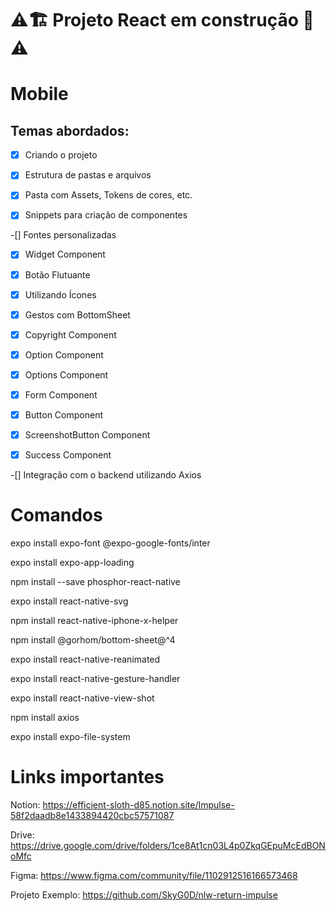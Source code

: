 
# ⚠️🏗️ Projeto React em construção 🚧⚠️

# Mobile

## Temas abordados:


-[x] Criando o projeto

-[x] Estrutura de pastas e arquivos

-[x] Pasta com Assets, Tokens de cores, etc.

-[x] Snippets para criação de componentes

-[] Fontes personalizadas

-[x] Widget Component

-[x] Botão Flutuante

-[x] Utilizando Ícones

-[x] Gestos com BottomSheet

-[x] Copyright Component

-[x] Option Component

-[x] Options Component

-[x] Form Component

-[x] Button Component

-[x] ScreenshotButton Component

-[x] Success Component

-[] Integração com o backend utilizando Axios

# Comandos

expo install expo-font @expo-google-fonts/inter

expo install expo-app-loading

npm install --save phosphor-react-native

expo install react-native-svg

npm install react-native-iphone-x-helper

npm install @gorhom/bottom-sheet@^4

expo install react-native-reanimated

expo install react-native-gesture-handler

expo install react-native-view-shot

npm install axios

expo install expo-file-system


# Links importantes

Notion:
https://efficient-sloth-d85.notion.site/Impulse-58f2daadb8e1433894420cbc57571087

Drive:
https://drive.google.com/drive/folders/1ce8At1cn03L4p0ZkqGEpuMcEdBONoMfc

Figma:
https://www.figma.com/community/file/1102912516166573468

Projeto Exemplo:
https://github.com/SkyG0D/nlw-return-impulse
